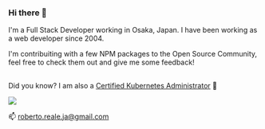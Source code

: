 ### Hi there 👋

I'm a Full Stack Developer working in Osaka, Japan. I have been working as a web developer since 2004.

I'm contribuiting with a few NPM packages to the Open Source Community, feel free to check them out and give me some feedback!

##

Did you know? I am also a [Certified Kubernetes Administrator](https://www.credly.com/badges/08104359-709a-4150-b3b7-297d90f26ccf/public_url) 🙂

[<img src="https://images.credly.com/size/110x110/images/8b8ed108-e77d-4396-ac59-2504583b9d54/cka_from_cncfsite__281_29.png">](https://www.credly.com/badges/08104359-709a-4150-b3b7-297d90f26ccf/public_url)

📫 roberto.reale.ja@gmail.com

